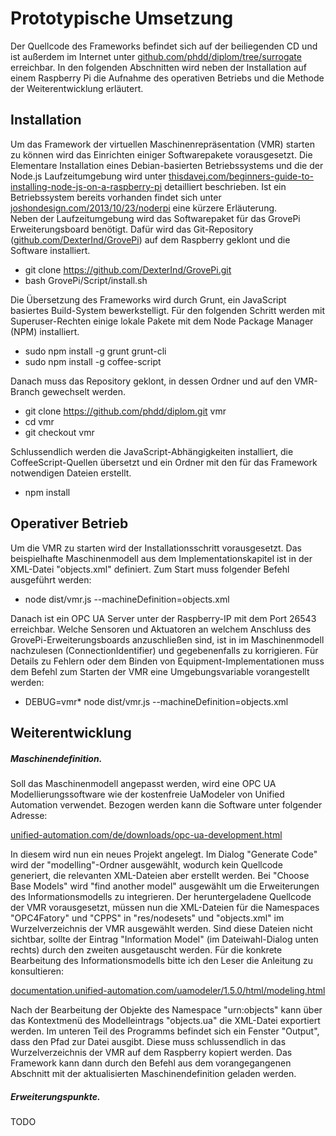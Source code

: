 
# Prototypische Umsetzung

Der Quellcode des Frameworks befindet sich auf der beiliegenden CD und ist außerdem im Internet unter [github.com/phdd/diplom/tree/surrogate](https://github.com/phdd/diplom/tree/surrogate) erreichbar.
In den folgenden Abschnitten wird neben der Installation auf einem Raspberry Pi die Aufnahme des operativen Betriebs und die Methode der Weiterentwicklung erläutert.

## Installation

Um das Framework der virtuellen Maschinenrepräsentation (VMR) starten zu können wird das Einrichten einiger Softwarepakete vorausgesetzt.
Die Elementare Installation eines Debian-basierten Betriebssystems und die der Node.js Laufzeitumgebung wird unter [thisdavej.com/beginners-guide-to-installing-node-js-on-a-raspberry-pi](http://thisdavej.com/beginners-guide-to-installing-node-js-on-a-raspberry-pi/) detailliert beschrieben.
Ist ein Betriebssystem bereits vorhanden findet sich unter [joshondesign.com/2013/10/23/noderpi](http://joshondesign.com/2013/10/23/noderpi) eine kürzere Erläuterung.  
Neben der Laufzeitumgebung wird das Softwarepaket für das GrovePi Erweiterungsboard benötigt.
Dafür wird das Git-Repository ([github.com/DexterInd/GrovePi](https://github.com/DexterInd/GrovePi)) auf dem Raspberry geklont und die Software installiert.

- git clone https://github.com/DexterInd/GrovePi.git
- bash GrovePi/Script/install.sh

Die Übersetzung des Frameworks wird durch Grunt, ein JavaScript basiertes Build-System bewerkstelligt.
Für den folgenden Schritt werden mit Superuser-Rechten einige lokale Pakete mit dem Node Package Manager (NPM) installiert. 

- sudo npm install -g grunt grunt-cli
- sudo npm install -g coffee-script

Danach muss das Repository geklont, in dessen Ordner und auf den VMR-Branch gewechselt werden.

- git clone https://github.com/phdd/diplom.git vmr
- cd vmr
- git checkout vmr

Schlussendlich werden die JavaScript-Abhängigkeiten installiert, die CoffeeScript-Quellen übersetzt und ein Ordner mit den für das Framework notwendigen Dateien erstellt.

- npm install

## Operativer Betrieb

Um die VMR zu starten wird der Installationsschritt vorausgesetzt.
Das beispielhafte Maschinenmodell aus dem Implementationskapitel ist in der XML-Datei "objects.xml" definiert.
Zum Start muss folgender Befehl ausgeführt werden:

- node dist/vmr.js --machineDefinition=objects.xml

Danach ist ein OPC UA Server unter der Raspberry-IP mit dem Port 26543 erreichbar.
Welche Sensoren und Aktuatoren an welchem Anschluss des GrovePi-Erweiterungsboards anzuschließen sind, ist in im Maschinenmodell nachzulesen (ConnectionIdentifier) und gegebenenfalls zu korrigieren.
Für Details zu Fehlern oder dem Binden von Equipment-Implementationen muss dem Befehl zum Starten der VMR eine Umgebungsvariable vorangestellt werden:

- DEBUG=vmr* node dist/vmr.js --machineDefinition=objects.xml

## Weiterentwicklung

##### Maschinendefinition.

Soll das Maschinenmodell angepasst werden, wird eine OPC UA Modellierungssoftware wie der kostenfreie UaModeler von Unified Automation verwendet.
Bezogen werden kann die Software unter folgender Adresse:

[unified-automation.com/de/downloads/opc-ua-development.html](https://www.unified-automation.com/de/downloads/opc-ua-development.html)

In diesem wird nun ein neues Projekt angelegt.
Im Dialog "Generate Code" wird der "modelling"-Ordner ausgewählt, wodurch kein Quellcode generiert, die relevanten XML-Dateien aber erstellt werden.
Bei "Choose Base Models" wird "find another model" ausgewählt um die Erweiterungen des Informationsmodells zu integrieren.
Der heruntergeladene Quellcode der VMR vorausgesetzt, müssen nun die XML-Dateien für die Namespaces "OPC4Fatory" und "CPPS" in "res/nodesets" und "objects.xml" im Wurzelverzeichnis der VMR ausgewählt werden.
Sind diese Dateien nicht sichtbar, sollte der Eintrag "Information Model" (im Dateiwahl-Dialog unten rechts) durch den zweiten ausgetauscht werden.
Für die konkrete Bearbeitung des Informationsmodells bitte ich den Leser die Anleitung zu konsultieren:

[documentation.unified-automation.com/uamodeler/1.5.0/html/modeling.html](http://documentation.unified-automation.com/uamodeler/1.5.0/html/modeling.html)

Nach der Bearbeitung der Objekte des Namespace "urn:objects" kann über das Kontextmenü des Modelleintrags "objects.ua" die XML-Datei exportiert werden.
Im unteren Teil des Programms befindet sich ein Fenster "Output", dass den Pfad zur Datei ausgibt.
Diese muss schlussendlich in das Wurzelverzeichnis der VMR auf dem Raspberry kopiert werden.
Das Framework kann dann durch den Befehl aus dem vorangegangenen Abschnitt mit der aktualisierten Maschinendefinition geladen werden.

##### Erweiterungspunkte.

TODO
